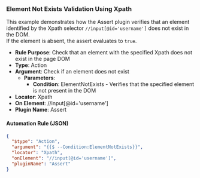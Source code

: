 ### Element Not Exists Validation Using Xpath

This example demonstrates how the Assert plugin verifies that an element identified by the Xpath selector `//input[@id='username']` does not exist in the DOM.  
If the element is absent, the assert evaluates to `true`.

- **Rule Purpose**: Check that an element with the specified Xpath does not exist in the page DOM  
- **Type**: Action  
- **Argument**: Check if an element does not exist  
  - **Parameters**:  
    - **Condition**: ElementNotExists - Verifies that the specified element is not present in the DOM  
- **Locator**: Xpath  
- **On Element**: //input[@id='username']  
- **Plugin Name**: Assert  

#### Automation Rule (JSON)

```json
{
  "$type": "Action",
  "argument": "{{$ --Condition:ElementNotExists}}",
  "locator": "Xpath",
  "onElement": "//input[@id='username']",
  "pluginName": "Assert"
}
```
